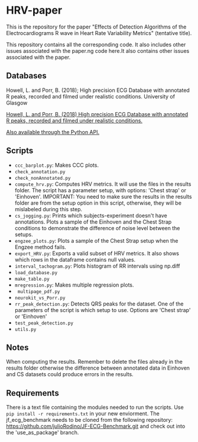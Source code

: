 # HRV-paper

This is the repository for the paper "Effects of Detection Algorithms of the Electrocardiograms R wave in Heart Rate Variability Metrics" (tentative title). 

This repository contains all the corresponding code. It also includes other issues associated with the paper.ng code here.It also contains other issues associated with the paper.

## Databases

Howell, L. and Porr, B. (2018); High precision ECG Database with annotated R peaks, recorded and filmed under realistic conditions. University of Glasgow


[Howell, L. and Porr, B. (2018) High precision ECG Database with annotated R peaks, recorded and filmed under realistic conditions.](https://doi.org/DOI:10.5525/gla.researchdata.716)

[Also available through the Python API.](https://github.com/berndporr/ECG-GUDB)

## Scripts

- ```ccc_barplot.py```: Makes CCC plots.
- ```check_annotation.py```
- ```check_nonAnnotated.py```
- ```compute_hrv.py```:  Computes HRV metrics. It will use the files in the results folder. The script has a parameter setup, with options: 'Chest strap' or 'Einhoven'. IMPORTANT: You need to make sure the results in the results folder are from the setup option in this script, otherwise, they will be mislabeled during this step.
- ```cs_jogging.py```: Prints which subjects-experiment doesn't have annotations. Plots a sample of the Einhoven and the Chest Strap conditions to demonstrate the difference of noise level between the setups.
- ```engzee_plots.py```: Plots a sample of the Chest Strap setup when the Engzee method fails.
- ```export_HRV.py```: Exports a valid subset of HRV metrics. It also shows which rows in the dataframe contains null values.
- ```interval_tachogram.py```: Plots histogram of RR intervals using np.diff
- ```load_database.py```
- ```make_table.py```
- ```mregression.py```: Makes multiple regression plots.
- ``` multipage_pdf.py```
- ```neurokit_vs_Porr.py```
- ```rr_peak_detection.py```:  Detects QRS peaks for the dataset. One of the parameters of the script is which setup to use. Options are 'Chest strap' or 'Einhoven'
- ```test_peak_detection.py```
- ```utils.py```

## Notes

When computing the results. Remember to delete the files already in the results folder otherwise the difference between annotated data in Einhoven and CS datasets could produce errors in the results.

## Requirements

There is a text file containing the modules needed to run the scripts. Use `pip install -r requirements.txt` in your new enviorment.
The jf_ecg_benchmark needs to be cloned from the following repository: https://github.com/julioRodino/JF-ECG-Benchmark.git and check out into the 'use_as_package' branch.


